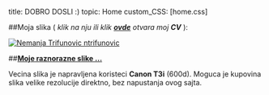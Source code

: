 title: DOBRO DOSLI :)
topic: Home
custom_CSS: [home.css]


##Moja slika ( *klik na nju ili klik [**ovde**][cv] otvara moj **CV*** ): 
  
[![Nemanja Trifunovic ntrifunovic](http://farm9.staticflickr.com/8521/8578423345_4208ddbfc8_b.jpg)][cv]

[cv]: http://rs.linkedin.com/in/ntrifunovic/

##[**Moje raznorazne slike …**](/pictures)

Vecina slika je napravljena koristeci **Canon T3i** (600d).
Moguca je kupovina slika velike rezolucije direktno, bez napustanja ovog sajta.
